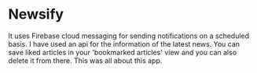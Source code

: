 # Newsify
It uses Firebase cloud messaging for sending notifications on a scheduled basis.
I have used an api for the information of the latest news.
You can save liked articles in your 'bookmarked articles' view and you can also delete it from there.
This was all about this app.
